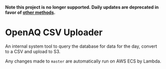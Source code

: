 **Note this project is no longer supported. Daily updates are deprecated in favor of [other methods](https://medium.com/@openaq/how-in-the-world-do-you-access-air-quality-data-older-than-90-days-on-the-openaq-platform-8562df519ecd).**

OpenAQ CSV Uploader
===

An internal system tool to query the database for data for the day, convert to a CSV and upload to S3.

Any changes made to `master` are automatically run on AWS ECS by Lambda.
